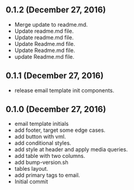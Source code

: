 ## 0.1.2 (December 27, 2016)
  - Merge update to readme.md.
  - Update readme.md file.
  - Update readme.md file.
  - Update Readme.md file.
  - Update Readme.md file.
  - update Readme.md file.

## 0.1.1 (December 27, 2016)
  - release email template init components.

## 0.1.0 (December 27, 2016)
  - email template initials
  - add footer, target some edge cases.
  - add button with vml.
  - add conditional styles.
  - add style at header and apply media queries.
  - add table with two columns.
  - add bump-version.sh
  - tables layout.
  - add primary tags to email.
  - Initial commit

